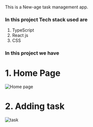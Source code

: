 This is a New-age task management app.

### In this project Tech stack used are 

1. TypeScript
2. React js
3. CSS 

### In this project we have

# 1. Home Page

![Home page](https://user-images.githubusercontent.com/112627297/212486989-2c7c68dc-da2d-4372-a076-eb3296a9e7e9.png)

# 2. Adding task

![task](https://user-images.githubusercontent.com/112627297/212487072-b5c26c45-d333-400e-b52d-28c4e1c0322a.png)

